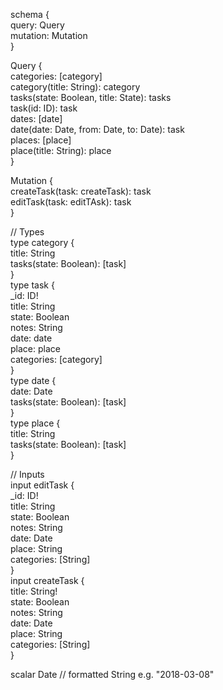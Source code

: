 schema {  
    query: Query  
    mutation: Mutation  
}  
  
Query {  
    categories: [category]  
    category(title: String): category  
    tasks(state: Boolean, title: State): tasks  
    task(id: ID): task  
    dates: [date]  
    date(date: Date, from: Date, to: Date): task  
    places: [place]  
    place(title: String): place  
}  
  
Mutation {  
    createTask(task: createTask): task  
    editTask(task: editTAsk): task  
}  
  
// Types  
type category {  
    title: String  
    tasks(state: Boolean): [task]  
}  
type task {  
    _id: ID!  
    title: String  
    state: Boolean  
    notes: String  
    date: date  
    place: place  
    categories: [category]  
}  
type date {  
    date: Date  
    tasks(state: Boolean): [task]  
}  
type place {  
    title: String  
    tasks(state: Boolean): [task]  
}  
  
// Inputs  
input editTask {  
    _id: ID!  
    title: String  
    state: Boolean  
    notes: String  
    date: Date  
    place: String  
    categories: [String]  
}  
input createTask {  
    title: String!  
    state: Boolean  
    notes: String  
    date: Date  
    place: String  
    categories: [String]  
}  
  
scalar Date // formatted String e.g. "2018-03-08"  